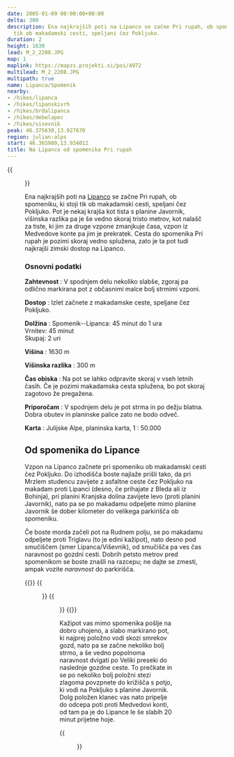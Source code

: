 ```yaml
---
date: 2005-01-09 00:00:00+00:00
delta: 300
description: Ena najkrajših poti na Lipanco se začne Pri rupah, ob spomeniku, ki stoji
  tik ob makadamski cesti, speljani čez Pokljuko.
duration: 2
height: 1630
lead: M_2_2208.JPG
map: 1
maplink: https://mapzs.projekti.si/poi/4972
multilead: M_2_2208.JPG
multipath: true
name: Lipanca/Spomenik
nearby:
- /hikes/lipanca
- /hikes/lipanskivrh
- /hikes/brdalipanca
- /hikes/debelapec
- /hikes/visevnik
peak: 46.375630,13.927670
region: julian-alps
start: 46.365980,13.934012
title: Na Lipanco od spomenika Pri rupah
---
```

{{<figure src="M_2_2208.JPG">}}

Ena najkrajših poti na [Lipanco](../) se začne Pri rupah, ob spomeniku, ki stoji tik ob makadamski cesti, speljani čez Pokljuko. Pot je nekaj krajša kot tista s planine Javornik, višinska razlika pa je še vedno skoraj tristo metrov, kot nalašč za tiste, ki jim za druge vzpone zmanjkuje časa, vzpon iz Medvedove konte pa jim je prekratek. Cesta do spomenika Pri rupah je pozimi skoraj vedno splužena, zato je ta pot tudi najkrajši zimski dostop na Lipanco.

### Osnovni podatki

**Zahtevnost**
:   V spodnjem delu nekoliko slabše, zgoraj pa odlično markirana pot z občasnimi malce bolj strmimi vzponi.

**Dostop**
:   Izlet začnete z makadamske ceste, speljane čez Pokljuko.

**Dolžina**
:   Spomenik--Lipanca: 45 minut do 1 ura\
    Vrnitev: 45 minut\
    Skupaj: 2 uri

**Višina**
:   1630 m

**Višinska razlika**
:   300 m

**Čas obiska**
:   Na pot se lahko odpravite skoraj v vseh letnih časih. Če je pozimi makadamska cesta splužena, bo pot skoraj zagotovo že pregažena.

**Priporočam**
:   V spodnjem delu je pot strma in po dežju blatna. Dobra obutev in planinske palice zato ne bodo odveč.

**Karta**
:   Julijske Alpe, planinska karta, 1 : 50.000

Od spomenika do Lipance
-----------------------

Vzpon na Lipanco začnete pri spomeniku ob makadamski cesti čez Pokljuko. Do izhodišča boste najlaže prišli tako, da pri Mrzlem studencu zavijete z asfaltne ceste čez Pokljuko na makadam proti Lipanci (desno, če prihajate z Bleda ali iz Bohinja), pri planini Kranjska dolina zavijete levo (proti planini Javornik), nato pa se po makadamu odpeljete mimo planine Javornik še dober kilometer do velikega parkirišča ob spomeniku.

Če boste morda začeli pot na Rudnem polju, se po makadamu odpeljete proti Triglavu (to je edini kažipot), nato desno pod smučiščem (smer Lipanca/Viševnik), od smučišča pa ves čas naravnost po gozdni cesti. Dobrih petsto metrov pred spomenikom se boste znašli na razcepu; ne dajte se zmesti, ampak vozite *naravnost* do parkirišča.

{{<gallery>}} {{<figure src="M_2_2208.JPG">}}
{{<figure src="M_2_2209.JPG">}}
{{</gallery>}} 

Kažipot vas mimo spomenika pošlje na dobro uhojeno, a slabo markirano pot, ki najprej položno vodi skozi smrekov gozd, nato pa se začne nekoliko bolj strmo, a še vedno popolnoma naravnost dvigati po Veliki preseki do naslednje gozdne ceste. To prečkate in se po nekoliko bolj položni stezi zlagoma povzpnete do križišča s potjo, ki vodi na Pokljuko s planine Javornik. Dolg položen klanec vas nato pripelje do odcepa poti proti Medvedovi konti, od tam pa je do Lipance le še slabih 20 minut prijetne hoje.

{{<figure src="M_2_2210.JPG" caption="Tik pod Lipanco, v ozadju Mrežce">}}
